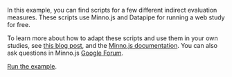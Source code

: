 In this example, you can find scripts for a few different indirect evaluation measures. These scripts use Minno.js and Datapipe for running a web study for free.

To learn more about how to adapt these scripts and use them in your own studies, see [this blog post](https://minnojs.github.io/blog/2023/11/01/running-project-implicits-iat-on-your-own/), 
and the [Minno.js documentation](https://minnojs.github.io/). You can also ask questions in Minno.js [Google Forum](https://groups.google.com/g/minnojs/).

[Run the example](https://baranan.github.io/minno-tasks/studies/datapipe.indirects/exampleiat.html).
